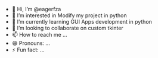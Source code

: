- 👋 Hi, I’m @eagerfza
- 👀 I’m interested in Modify my project in python
- 🌱 I’m currently learning GUI Apps development in python
- 💞️ I’m looking to collaborate on custom tkinter
- 📫 How to reach me ...
- 😄 Pronouns: ...
- ⚡ Fun fact: ...

<!---
eagerfza/eagerfza is a ✨ special ✨ repository because its `README.md` (this file) appears on your GitHub profile.
You can click the Preview link to take a look at your changes.
--->
